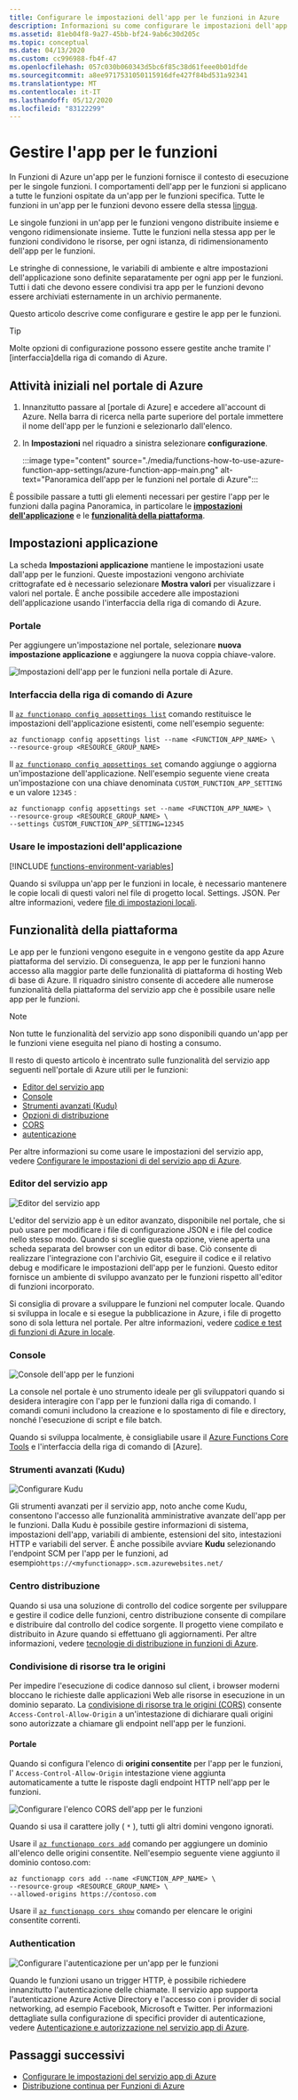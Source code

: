```yaml
---
title: Configurare le impostazioni dell'app per le funzioni in Azure
description: Informazioni su come configurare le impostazioni dell'app per le funzioni di Azure.
ms.assetid: 81eb04f8-9a27-45bb-bf24-9ab6c30d205c
ms.topic: conceptual
ms.date: 04/13/2020
ms.custom: cc996988-fb4f-47
ms.openlocfilehash: 057c030b060343d5bc6f85c38d61feee0b01dfde
ms.sourcegitcommit: a8ee9717531050115916dfe427f84bd531a92341
ms.translationtype: MT
ms.contentlocale: it-IT
ms.lasthandoff: 05/12/2020
ms.locfileid: "83122299"
---
```

# <a name="manage-your-function-app"></a>Gestire l'app per le funzioni 

In Funzioni di Azure un'app per le funzioni fornisce il contesto di esecuzione per le singole funzioni. I comportamenti dell'app per le funzioni si applicano a tutte le funzioni ospitate da un'app per le funzioni specifica. Tutte le funzioni in un'app per le funzioni devono essere della stessa [lingua](supported-languages.md). 

Le singole funzioni in un'app per le funzioni vengono distribuite insieme e vengono ridimensionate insieme. Tutte le funzioni nella stessa app per le funzioni condividono le risorse, per ogni istanza, di ridimensionamento dell'app per le funzioni. 

Le stringhe di connessione, le variabili di ambiente e altre impostazioni dell'applicazione sono definite separatamente per ogni app per le funzioni. Tutti i dati che devono essere condivisi tra app per le funzioni devono essere archiviati esternamente in un archivio permanente.

Questo articolo descrive come configurare e gestire le app per le funzioni. 

> [!TIP]  
> Molte opzioni di configurazione possono essere gestite anche tramite l' [interfaccia]della riga di comando di Azure. 

## <a name="get-started-in-the-azure-portal"></a>Attività iniziali nel portale di Azure

1. Innanzitutto passare al [portale di Azure] e accedere all'account di Azure. Nella barra di ricerca nella parte superiore del portale immettere il nome dell'app per le funzioni e selezionarlo dall'elenco. 

2. In **Impostazioni** nel riquadro a sinistra selezionare **configurazione**.

    :::image type="content" source="./media/functions-how-to-use-azure-function-app-settings/azure-function-app-main.png" alt-text="Panoramica dell'app per le funzioni nel portale di Azure":::

È possibile passare a tutti gli elementi necessari per gestire l'app per le funzioni dalla pagina Panoramica, in particolare le **[impostazioni dell'applicazione](#settings)** e le **[funzionalità della piattaforma](#platform-features)**.

## <a name="application-settings"></a><a name="settings"></a>Impostazioni applicazione

La scheda **Impostazioni applicazione** mantiene le impostazioni usate dall'app per le funzioni. Queste impostazioni vengono archiviate crittografate ed è necessario selezionare **Mostra valori** per visualizzare i valori nel portale. È anche possibile accedere alle impostazioni dell'applicazione usando l'interfaccia della riga di comando di Azure.

### <a name="portal"></a>Portale

Per aggiungere un'impostazione nel portale, selezionare **nuova impostazione applicazione** e aggiungere la nuova coppia chiave-valore.

![Impostazioni dell'app per le funzioni nella portale di Azure.](./media/functions-how-to-use-azure-function-app-settings/azure-function-app-settings-tab.png)

### <a name="azure-cli"></a>Interfaccia della riga di comando di Azure

Il [`az functionapp config appsettings list`](/cli/azure/functionapp/config/appsettings#az-functionapp-config-appsettings-list) comando restituisce le impostazioni dell'applicazione esistenti, come nell'esempio seguente:

```azurecli-interactive
az functionapp config appsettings list --name <FUNCTION_APP_NAME> \
--resource-group <RESOURCE_GROUP_NAME>
```

Il [`az functionapp config appsettings set`](/cli/azure/functionapp/config/appsettings#az-functionapp-config-appsettings-set) comando aggiunge o aggiorna un'impostazione dell'applicazione. Nell'esempio seguente viene creata un'impostazione con una chiave denominata `CUSTOM_FUNCTION_APP_SETTING` e un valore `12345` :


```azurecli-interactive
az functionapp config appsettings set --name <FUNCTION_APP_NAME> \
--resource-group <RESOURCE_GROUP_NAME> \
--settings CUSTOM_FUNCTION_APP_SETTING=12345
```

### <a name="use-application-settings"></a>Usare le impostazioni dell'applicazione

[!INCLUDE [functions-environment-variables](../../includes/functions-environment-variables.md)]

Quando si sviluppa un'app per le funzioni in locale, è necessario mantenere le copie locali di questi valori nel file di progetto local. Settings. JSON. Per altre informazioni, vedere [file di impostazioni locali](functions-run-local.md#local-settings-file).

## <a name="platform-features"></a>Funzionalità della piattaforma

Le app per le funzioni vengono eseguite in e vengono gestite da app Azure piattaforma del servizio. Di conseguenza, le app per le funzioni hanno accesso alla maggior parte delle funzionalità di piattaforma di hosting Web di base di Azure. Il riquadro sinistro consente di accedere alle numerose funzionalità della piattaforma del servizio app che è possibile usare nelle app per le funzioni. 

> [!NOTE]
> Non tutte le funzionalità del servizio app sono disponibili quando un'app per le funzioni viene eseguita nel piano di hosting a consumo.

Il resto di questo articolo è incentrato sulle funzionalità del servizio app seguenti nell'portale di Azure utili per le funzioni:

+ [Editor del servizio app](#editor)
+ [Console](#console)
+ [Strumenti avanzati (Kudu)](#kudu)
+ [Opzioni di distribuzione](#deployment)
+ [CORS](#cors)
+ [autenticazione](#auth)

Per altre informazioni su come usare le impostazioni del servizio app, vedere [Configurare le impostazioni di del servizio app di Azure](../app-service/configure-common.md).

### <a name="app-service-editor"></a><a name="editor"></a>Editor del servizio app

![Editor del servizio app](./media/functions-how-to-use-azure-function-app-settings/configure-function-app-appservice-editor.png)

L'editor del servizio app è un editor avanzato, disponibile nel portale, che si può usare per modificare i file di configurazione JSON e i file del codice nello stesso modo. Quando si sceglie questa opzione, viene aperta una scheda separata del browser con un editor di base. Ciò consente di realizzare l'integrazione con l'archivio Git, eseguire il codice e il relativo debug e modificare le impostazioni dell'app per le funzioni. Questo editor fornisce un ambiente di sviluppo avanzato per le funzioni rispetto all'editor di funzioni incorporato.  

Si consiglia di provare a sviluppare le funzioni nel computer locale. Quando si sviluppa in locale e si esegue la pubblicazione in Azure, i file di progetto sono di sola lettura nel portale. Per altre informazioni, vedere [codice e test di funzioni di Azure in locale](functions-develop-local.md).

### <a name="console"></a><a name="console"></a>Console

![Console dell'app per le funzioni](./media/functions-how-to-use-azure-function-app-settings/configure-function-console.png)

La console nel portale è uno strumento ideale per gli sviluppatori quando si desidera interagire con l'app per le funzioni dalla riga di comando. I comandi comuni includono la creazione e lo spostamento di file e directory, nonché l'esecuzione di script e file batch. 

Quando si sviluppa localmente, è consigliabile usare il [Azure Functions Core Tools](functions-run-local.md) e l'interfaccia della riga di comando di [Azure].

### <a name="advanced-tools-kudu"></a><a name="kudu"></a>Strumenti avanzati (Kudu)

![Configurare Kudu](./media/functions-how-to-use-azure-function-app-settings/configure-function-app-kudu.png)

Gli strumenti avanzati per il servizio app, noto anche come Kudu, consentono l'accesso alle funzionalità amministrative avanzate dell'app per le funzioni. Dalla Kudu è possibile gestire informazioni di sistema, impostazioni dell'app, variabili di ambiente, estensioni del sito, intestazioni HTTP e variabili del server. È anche possibile avviare **Kudu** selezionando l'endpoint SCM per l'app per le funzioni, ad esempio`https://<myfunctionapp>.scm.azurewebsites.net/` 


### <a name="deployment-center"></a><a name="deployment"></a>Centro distribuzione

Quando si usa una soluzione di controllo del codice sorgente per sviluppare e gestire il codice delle funzioni, centro distribuzione consente di compilare e distribuire dal controllo del codice sorgente. Il progetto viene compilato e distribuito in Azure quando si effettuano gli aggiornamenti. Per altre informazioni, vedere [tecnologie di distribuzione in funzioni di Azure](functions-deployment-technologies.md).

### <a name="cross-origin-resource-sharing"></a><a name="cors"></a>Condivisione di risorse tra le origini

Per impedire l'esecuzione di codice dannoso sul client, i browser moderni bloccano le richieste dalle applicazioni Web alle risorse in esecuzione in un dominio separato. La [condivisione di risorse tra le origini (CORS)](https://developer.mozilla.org/docs/Web/HTTP/CORS) consente `Access-Control-Allow-Origin` a un'intestazione di dichiarare quali origini sono autorizzate a chiamare gli endpoint nell'app per le funzioni.

#### <a name="portal"></a>Portale

Quando si configura l'elenco di **origini consentite** per l'app per le funzioni, l' `Access-Control-Allow-Origin` intestazione viene aggiunta automaticamente a tutte le risposte dagli endpoint HTTP nell'app per le funzioni. 

![Configurare l'elenco CORS dell'app per le funzioni](./media/functions-how-to-use-azure-function-app-settings/configure-function-app-cors.png)

Quando si usa il carattere jolly ( `*` ), tutti gli altri domini vengono ignorati. 

Usare il [`az functionapp cors add`](/cli/azure/functionapp/cors#az-functionapp-cors-add) comando per aggiungere un dominio all'elenco delle origini consentite. Nell'esempio seguente viene aggiunto il dominio contoso.com:

```azurecli-interactive
az functionapp cors add --name <FUNCTION_APP_NAME> \
--resource-group <RESOURCE_GROUP_NAME> \
--allowed-origins https://contoso.com
```

Usare il [`az functionapp cors show`](/cli/azure/functionapp/cors#az-functionapp-cors-show) comando per elencare le origini consentite correnti.

### <a name="authentication"></a><a name="auth"></a>Authentication

![Configurare l'autenticazione per un'app per le funzioni](./media/functions-how-to-use-azure-function-app-settings/configure-function-app-authentication.png)

Quando le funzioni usano un trigger HTTP, è possibile richiedere innanzitutto l'autenticazione delle chiamate. Il servizio app supporta l'autenticazione Azure Active Directory e l'accesso con i provider di social networking, ad esempio Facebook, Microsoft e Twitter. Per informazioni dettagliate sulla configurazione di specifici provider di autenticazione, vedere [Autenticazione e autorizzazione nel servizio app di Azure](../app-service/overview-authentication-authorization.md). 


## <a name="next-steps"></a>Passaggi successivi

+ [Configurare le impostazioni del servizio app di Azure](../app-service/configure-common.md)
+ [Distribuzione continua per Funzioni di Azure](functions-continuous-deployment.md)

[Interfaccia della riga di comando di Azure]: /cli/azure/
[Azure portal]: https://portal.azure.com
